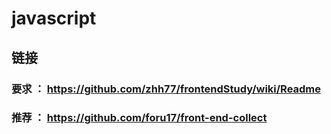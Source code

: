 # javascript
## 链接
### 要求 ： https://github.com/zhh77/frontendStudy/wiki/Readme
### 推荐 ： https://github.com/foru17/front-end-collect
